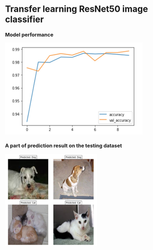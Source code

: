 # Transfer learning ResNet50 image classifier

### Model performance

<img src="https://github.com/alissa404/Transfer-learning-ResNet50-image-classifier/blob/main/accuracy.jpg" width="450" height="300"><br/>

### A part of prediction result on the testing dataset

<img src="https://github.com/alissa404/Transfer-learning-ResNet50-image-classifier/blob/main/pic.jpg" width="300" height="300"><br/>
